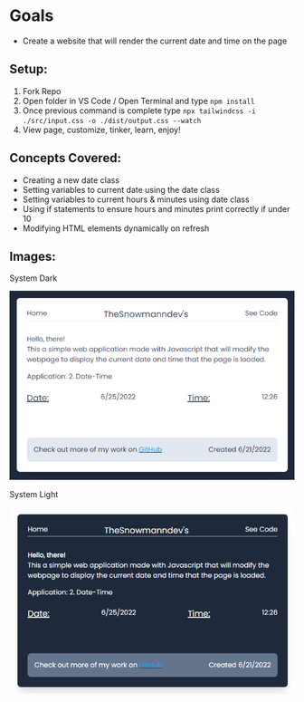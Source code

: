 # Goals

- Create a website that will render the current date and time on the page

## Setup:

1. Fork Repo
2. Open folder in VS Code / Open Terminal and type `npm install`
3. Once previous command is complete type `npx tailwindcss -i ./src/input.css -o ./dist/output.css --watch`
4. View page, customize, tinker, learn, enjoy!

## Concepts Covered:

- Creating a new date class
- Setting variables to current date using the date class
- Setting variables to current hours & minutes using date class
- Using if statements to ensure hours and minutes print correctly if under 10
- Modifying HTML elements dynamically on refresh

## Images:

System Dark

![Alt text](https://raw.githubusercontent.com/Thesnowmanndev/Random-Small-Web-Apps/main/2.%20Date-time/images/System-Dark.png "Picture of Page with Dark Theme")

System Light

![Alt text](https://raw.githubusercontent.com/Thesnowmanndev/Random-Small-Web-Apps/main/2.%20Date-time/images/System-Light.png "Picture of Page with Light Theme")
